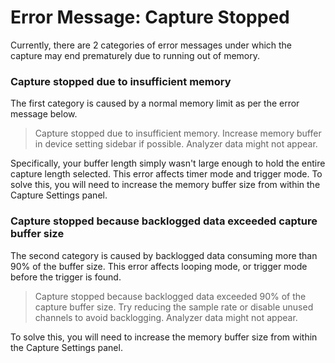 # Error Message: Capture Stopped

Currently, there are 2 categories of error messages under which the capture may end prematurely due to running out of memory.

### Capture stopped due to insufficient memory

The first category is caused by a normal memory limit as per the error message below.

> Capture stopped due to insufficient memory. Increase memory buffer in device setting sidebar if possible. Analyzer data might not appear.

Specifically, your buffer length simply wasn't large enough to hold the entire capture length selected. This error affects timer mode and trigger mode. To solve this, you will need to increase the memory buffer size from within the Capture Settings panel.

### Capture stopped because backlogged data exceeded capture buffer size

The second category is caused by backlogged data consuming more than 90% of the buffer size. This error affects looping mode, or trigger mode before the trigger is found.

> Capture stopped because backlogged data exceeded 90% of the capture buffer size. Try reducing the sample rate or disable unused channels to avoid backlogging. Analyzer data might not appear.

To solve this, you will need to increase the memory buffer size from within the Capture Settings panel.
